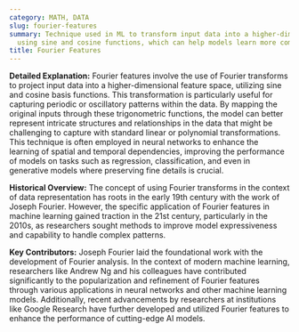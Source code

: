 ```yaml
---
category: MATH, DATA
slug: fourier-features
summary: Technique used in ML to transform input data into a higher-dimensional space
  using sine and cosine functions, which can help models learn more complex patterns.
title: Fourier Features
---
```


**Detailed Explanation:** Fourier features involve the use of Fourier transforms to project input data into a higher-dimensional feature space, utilizing sine and cosine basis functions. This transformation is particularly useful for capturing periodic or oscillatory patterns within the data. By mapping the original inputs through these trigonometric functions, the model can better represent intricate structures and relationships in the data that might be challenging to capture with standard linear or polynomial transformations. This technique is often employed in neural networks to enhance the learning of spatial and temporal dependencies, improving the performance of models on tasks such as regression, classification, and even in generative models where preserving fine details is crucial.

**Historical Overview:** The concept of using Fourier transforms in the context of data representation has roots in the early 19th century with the work of Joseph Fourier. However, the specific application of Fourier features in machine learning gained traction in the 21st century, particularly in the 2010s, as researchers sought methods to improve model expressiveness and capability to handle complex patterns.

**Key Contributors:** Joseph Fourier laid the foundational work with the development of Fourier analysis. In the context of modern machine learning, researchers like Andrew Ng and his colleagues have contributed significantly to the popularization and refinement of Fourier features through various applications in neural networks and other machine learning models. Additionally, recent advancements by researchers at institutions like Google Research have further developed and utilized Fourier features to enhance the performance of cutting-edge AI models.